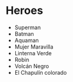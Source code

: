 # Heroes

* Superman
* Batman
* Aquaman
* Mujer Maravilla
* Linterna Verde
* Robin
* Volcán Negro
* El Chapulín colorado
